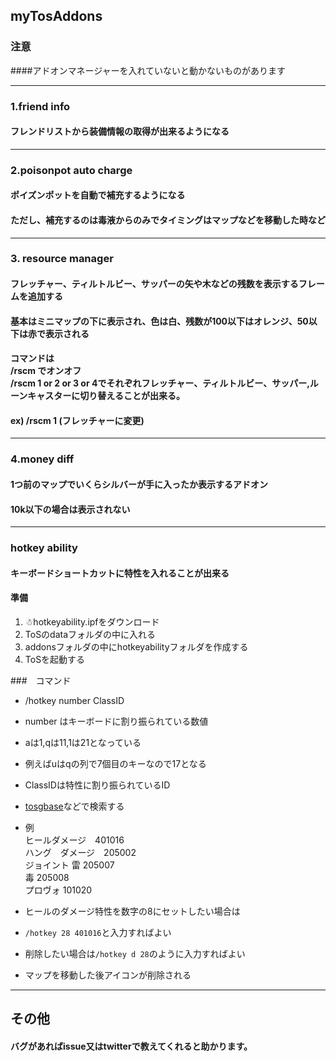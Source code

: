## myTosAddons

### 注意
####アドオンマネージャーを入れていないと動かないものがあります

___
### 1.friend info
#### フレンドリストから装備情報の取得が出来るようになる

___
### 2.poisonpot auto charge
#### ポイズンポットを自動で補充するようになる
#### ただし、補充するのは毒液からのみでタイミングはマップなどを移動した時など

___
### 3. resource manager
#### フレッチャー、ティルトルビー、サッパーの矢や木などの残数を表示するフレームを追加する
#### 基本はミニマップの下に表示され、色は白、残数が100以下はオレンジ、50以下は赤で表示される
#### コマンドは <br>/rscm でオンオフ<br>/rscm 1 or 2 or 3 or 4でそれぞれフレッチャー、ティルトルビー、サッパー,ルーンキャスターに切り替えることが出来る。
#### ex) /rscm 1 (フレッチャーに変更)

___
### 4.money diff
#### 1つ前のマップでいくらシルバーが手に入ったか表示するアドオン
#### 10k以下の場合は表示されない


___
### hotkey ability
#### キーボードショートカットに特性を入れることが出来る
#### 準備

1. ☃hotkeyability.ipfをダウンロード
2. ToSのdataフォルダの中に入れる
3. addonsフォルダの中にhotkeyabilityフォルダを作成する
4. ToSを起動する

###　コマンド
* /hotkey number ClassID
* number はキーボードに割り振られている数値
* aは1,qは11,1は21となっている
* 例えばuはqの列で7個目のキーなので17となる
* ClassIDは特性に割り振られているID
* [tosgbase](https://tos.neet.tv/attributes)などで検索する  
* 例  
ヒールダメージ　401016  
ハング　ダメージ　205002   
ジョイント 雷 205007   
毒 205008   
プロヴォ 101020   

* ヒールのダメージ特性を数字の8にセットしたい場合は
* `/hotkey 28 401016`と入力すればよい
* 削除したい場合は`/hotkey d 28`のように入力すればよい
* マップを移動した後アイコンが削除される
___
## その他
#### バグがあればissue又はtwitterで教えてくれると助かります。